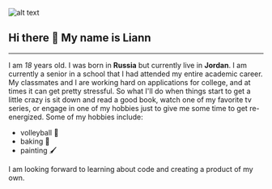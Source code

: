 ![alt text](https://media.istockphoto.com/photos/green-field-panorama-and-blue-sky-with-white-clouds-picture-id1051151544?k=20&m=1051151544&s=612x612&w=0&h=8srfspCQbG0MQpAvJCnQgs2x6kCMXogR1NjHXgM2vnw=)

## Hi there 👋 My name is Liann 
---
I am _18_ years old. I was born in __Russia__ but currently live in __Jordan__. I am currently a senior in a school that I had attended my entire academic career. My classmates and I are working hard on applications for college, and at times it can get pretty stressful. So what I'll do when things start to get a little crazy is sit down and read a good book, watch one of my favorite tv series, or engage in one of my hobbies just to give me some time to get re-energized.  Some of my hobbies include:
+ volleyball :volleyball:
+ baking :cookie:
+ painting :paintbrush:

I am looking forward to learning about code and creating a product of my own.  
<!--
**liannkhaleel/liannkhaleel** is a ✨ _special_ ✨ repository because its `README.md` (this file) appears on your GitHub profile.

Here are some ideas to get you started:

- 🔭 I’m currently working on ...
- 🌱 I’m currently learning ...
- 👯 I’m looking to collaborate on ...
- 🤔 I’m looking for help with ...
- 💬 Ask me about ...
- 📫 How to reach me: ...
- 😄 Pronouns: ...
- ⚡ Fun fact: ...
-->
